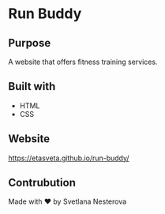 # Run Buddy

## Purpose
A website that offers fitness training services.

## Built with
* HTML
* CSS

## Website 
https://etasveta.github.io/run-buddy/

## Contrubution
Made with ❤️ by Svetlana Nesterova
